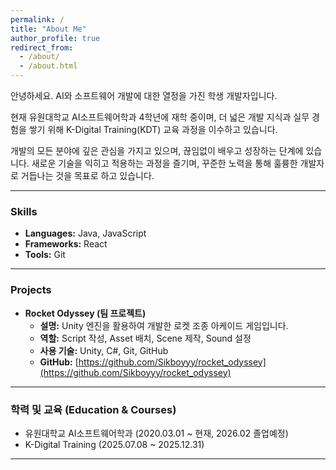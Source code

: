 ```yaml
---
permalink: /
title: "About Me"
author_profile: true
redirect_from: 
  - /about/
  - /about.html
---
```


안녕하세요. AI와 소프트웨어 개발에 대한 열정을 가진 학생 개발자입니다.

현재 유원대학교 AI소프트웨어학과 4학년에 재학 중이며, 더 넓은 개발 지식과 실무 경험을 쌓기 위해 K-Digital Training(KDT) 교육 과정을 이수하고 있습니다.

개발의 모든 분야에 깊은 관심을 가지고 있으며, 끊임없이 배우고 성장하는 단계에 있습니다. 새로운 기술을 익히고 적용하는 과정을 즐기며, 꾸준한 노력을 통해 훌륭한 개발자로 거듭나는 것을 목표로 하고 있습니다.

---
### Skills

*   **Languages:** Java, JavaScript
*   **Frameworks:** React
*   **Tools:** Git
---

### Projects

*   **Rocket Odyssey (팀 프로젝트)**
    *   **설명:** Unity 엔진을 활용하여 개발한 로켓 조종 아케이드 게임입니다.
    *   **역할:** Script 작성, Asset 배치, Scene 제작, Sound 설정
    *   **사용 기술:** Unity, C#, Git, GitHub
    *   **GitHub:** [https://github.com/Sikboyyy/rocket_odyssey](https://github.com/Sikboyyy/rocket_odyssey)
---

### 학력 및 교육 (Education & Courses)

*   유원대학교 AI소프트웨어학과 (2020.03.01 ~ 현재, 2026.02 졸업예정)
*   K-Digital Training (2025.07.08 ~ 2025.12.31)
---
